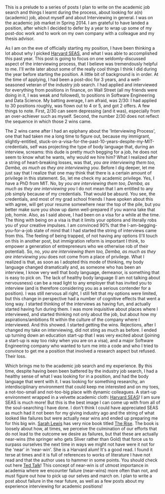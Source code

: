 <!--
.. title: Rethinking the Interviewing Process
.. slug: rethinking-the-interviewing-process
.. date: 2015-08-24 19:56:07 UTC-05:00
.. tags:
.. category:
.. link:
.. description:
.. type: text
-->

This is a prelude to a series of posts I plan to write on the academic job search and things I learnt during the process, about looking for a(n) (academic) job, about myself and about Interviewing in general. I was on the academic job market in Spring 2014. I am grateful to have landed a position, after which I decided to defer by a year to wrap up some of my post-doc work and to work on my own company with a colleague and my thesis advisor.

As I am on the eve of officially starting my position, I have been thinking a lot about why I picked [Harvard SEAS](http://seas.harvard.edu), and what I was able to accomplished this past year. This post is going to focus on one seldomly-discussed aspect of the interviewing process, that I believe was tremendously helpful to me. I'll write later about some of the really cool things I think I did during the year before starting the position. A little bit of background is in order. At the time of applying, I had been a post-doc for 3 years, and a well-seasoned veteran of the industry job search. I had applied and interviewed for everything from positions in finance, on Wall Street (all my friends were doing in it, I was weak and followed), to positions in Software Engineering and Data Science. My batting average, I am afraid, was 2/30: I had applied to 30 positions roughly, was flown out to 4 or 5, and got 2 offers. A few things to note. First, 2/30 can seem depressing (and it was), especially from an over-achiever such as myself. Second, the number 2/30 does not reflect the sequence in which those 2 wins came.

The 2 wins came after I had an epiphany about the 'Interviewing Process', one that had taken me a long time to figure out, because my immigrant, slightly-entitled, stuck-on-a-visa-for-the-past-10-years-despite-my-MIT-credentials, self was projecting the type of body language that, during an interview, screams: this dude is pretty much begging for a job, he does not seem to know what he wants, why would we hire him? What I realized after a string of heart-breaking losses, was that, *you are interviewing them too, Demba, as much as they are interviewing you*. Before I dig deeper, let me just say that I realize that one may think that there is a certain amount of privilege in this statement. So, let me check my academic privilege. Yes, I have a PhD from MIT. No, by *you are interviewing them too, Demba, as much as they are interviewing you* I do not mean that I am entitled to any job simply because of my credentials. That would be absurd. You see, the credentials, and most of my grad school friends I have spoken about this with agree, will get your resume somewhere near the top of the pile, but you better make sure you show up damn well-prepared if you wanna take that job, homie. Also, as I said above, I had been on a visa for a while at the time. The thing with being on a visa is that it limits your options and literally robs you of your creative impulses. I am convinced 90% that the I-am-begging-you-for-a-job state of mind that I had started the string of interviews came from this. The feeling of being trapped, of not having any options (I'll touch on this in another post, but immigration reform is important I think, to empower a generation of entrepreneurs who we otherwise rob of their potential). So, no, *you are interviewing them too, Demba, as much as they are interviewing you* does not come from a place of privilege. What I realized is that, as soon as I adopted this mode of thinking, my body language changed dramatically and, as someone who has been an interview, I know very well that body language, demeanor, is something that is easy to pick on. The lack of healthy body language (I am not talking about nervousness) can be a read light to any employer that has invited you to interview (and is therefore considering you as a serious contender for a position). I was still nervous all right, I still felt that my options were limited, but this change in perspective had a number of cognitive effects that went a long way. I started thinking of the interviews as having fun, and actually started having fun during them. I was more inquisitive about places where I interviewed, and started thinking not only about the job, but about how my aspirations/ambitions fit within the culture of the company where I interviewed. And this showed. I started getting the wins. Rejections, after I changed my take on interviewing, did not sting as much as before. I ended up turning down an education start-up that I was very excited about (joining a start-up is way too risky when you are on a visa), and a major Software Engineering company who wanted to turn me into a code and who I tried to convince to get me a position that involved a research aspect but refused. Their loss.

Which brings me to the academic job search and my experience. By this time, despite having been been battered by the industry job search, I had a healthy sense of what I was looking for in a position, and had the body language that went with it. I was looking for something researchy, an interdisciplinary environment that could keep me interested and on my toes, a not-too-small and not-too-big place with dynamic colleagues. A start-up environment wrapped in a velvette academic cloth: [Harvard SEAS](http://seas.harvard.edu)! I am sure SEAS is much more! But this is the best image I can come up with from all of the soul-searching I have done. I don't think I could have appreciated SEAS as much had it not been for my giving industry ago and the string of what looked like failures but were actually near wins and ended up preparing me for this big win. [Sarah Lewis](http://sarahelizabethlewis.com/) has very nice book titled [The Rise](http://www.amazon.com/The-Rise-Creativity-Failure-Mastery/dp/1451629249). The book is loosely about how, at times, we perceive the culmination of our efforts that do not lead to the outcome we desire as failures, but that these are actually near-wins (the springer who gets Sliver rather than Gold) that force us to surpass ourselves the next time in ways we might not have were it not for the 'near' in 'near-win'. She is a Harvard alum! It's a good read. I found it terse at times and it is full of references to works of literature I have not read and that the author uses to hammer in some points. You should check out here [Ted Talk](http://www.ted.com/talks/sarah_lewis_embrace_the_near_win?language=en)! This concept of near-win is of utmost importance in academia where we encounter failure (near-wins) more often than not, and must figure out how to pick up our selves and march on. I plan to write a post about failure in the near future, as well as a few posts about my experience interviewing for academic positions!
